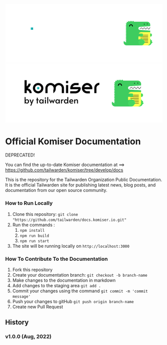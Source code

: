 ![Readme-banner](./static/img/docs-banner-tw.png#gh-dark-mode-only)
![Readme-banner](./static/img/docs-banner-tw-light.png#gh-light-mode-only)

<h1>Official Komiser Documentation</h1>

DEPRECATED!

You can find the up-to-date Komiser documentation at ==> https://github.com/tailwarden/komiser/tree/develop/docs
<p>
This is the repository for the Tailwarden Organization Public Documentation. It is the official Tailwarden site for publishing latest news, blog posts, and documentation from our open source community.
</p>

</div>

### How to Run Locally

1. Clone this repository: `git clone "https://github.com/tailwarden/docs.komiser.io.git"`
2. Run the commands :
    1. `npm install`
    2. `npm run build`
    3. `npm run start`
3. The site will be running locally on `http://localhost:3000`

### How To Contribute To the Documentation

1. Fork this repository
2. Create your documentation branch: `git checkout -b branch-name`
3. Make changes to the documentation in markdown
4. Add changes to the staging area `git add .`
5. Commit your changes using the command `git commit -m 'commit message'`
6. Push your changes to gitHub `git push origin branch-name`
7. Create new Pull Request


## History

### v1.0.0 (Aug, 2022)
